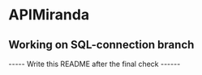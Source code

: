 # APIMiranda

## Working on SQL-connection branch

----- Write this README after the final check ------
